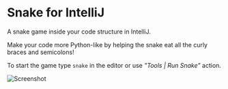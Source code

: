 Snake for IntelliJ
==================

A snake game inside your code structure in IntelliJ.

Make your code more Python-like by helping the snake eat all the curly braces and semicolons!

To start the game type `snake` in the editor or use _"Tools | Run Snake"_ action.

![Screenshot](https://plugins.jetbrains.com/files/7854/screenshot_15128.png)
